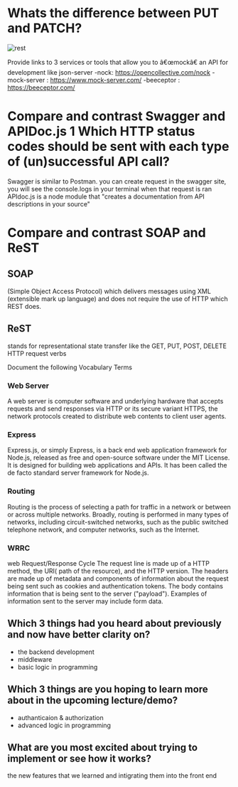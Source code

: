# Whats the difference between PUT and PATCH?

![rest](https://networkinterview.com/wp-content/uploads/2021/06/REST-DP.jpg)


Provide links to 3 services or tools that allow you to â€œmockâ€ an API for development like json-server
-nock:    https://opencollective.com/nock
-mock-server : https://www.mock-server.com/
-beeceptor : https://beeceptor.com/


# Compare and contrast Swagger and APIDoc.js 1 Which HTTP status codes should be sent with each type of (un)successful API call?

Swagger is similar to Postman. you can create request in the swagger site, you will see the console.logs in your terminal when that request is ran
APIdoc.js is a node module that "creates a documentation from API descriptions in your source"

# Compare and contrast SOAP and ReST
## SOAP 
(Simple Object Access Protocol) which delivers messages using XML (extensible mark up language) and does not require the use of HTTP which REST does.
## ReST
stands for representational state transfer like the GET, PUT, POST, DELETE HTTP request verbs

Document the following Vocabulary Terms


### Web Server
A web server is computer software and underlying hardware that accepts requests and send responses via HTTP or its secure variant HTTPS, the network protocols created to distribute web contents to client user agents.

### Express
Express.js, or simply Express, is a back end web application framework for Node.js, released as free and open-source software under the MIT License. It is designed for building web applications and APIs. It has been called the de facto standard server framework for Node.js.

### Routing
Routing is the process of selecting a path for traffic in a network or between or across multiple networks. Broadly, routing is performed in many types of networks, including circuit-switched networks, such as the public switched telephone network, and computer networks, such as the Internet.


### WRRC
web Request/Response Cycle
The request line is made up of a HTTP method, the URI( path of the resource), and the HTTP version.
The headers are made up of metadata and components of information about the request being sent such as cookies and authentication tokens.
The body contains information that is being sent to the server ("payload"). Examples of information sent to the server may include form data.

## Which 3 things had you heard about previously and now have better clarity on?
- the backend development
- middleware 
- basic logic in programming 
## Which 3 things are you hoping to learn more about in the upcoming lecture/demo?
- authanticaion & authorization
- advanced logic in programming 
## What are you most excited about trying to implement or see how it works?
the new features that we learned and intigrating them into the front end